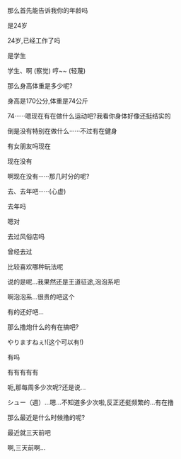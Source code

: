 那么首先能告诉我你的年龄吗 

是24岁

24岁,已经工作了吗

是学生

学生、啊 (察觉) 哼~~ (轻蔑)

那么身高体重是多少呢?

身高是170公分,体重是74公斤

74······嗯现在有在做什么运动吧?我看你身体好像还挺结实的

倒是没有特别在做什么······不过有在健身

有女朋友吗现在

现在没有

啊现在没有······那几时分的呢?

去、去年吧······(心虚)

去年吗

嗯对

去过风俗店吗

曾经去过

比较喜欢哪种玩法呢

说的是呢…我果然还是王道征途,泡泡系吧

啊泡泡系…很贵的吧这个

有的还好吧…

那么撸炮什么的有在搞吧?

やりますねぇ!(这个可以有!)

有吗

有有有有有

呃,那每周多少次呢?还是说…

シュー（週）…嗯…不知道多少次啦,反正还挺频繁的…有在撸

那么最近是什么时候撸的呢?

最近就三天前吧

啊,三天前啊…